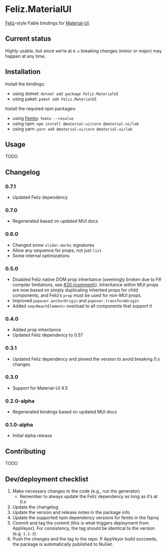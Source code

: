 # Feliz.MaterialUI

[Feliz](https://github.com/Zaid-Ajaj/Feliz)-style Fable bindings for [Material-UI](https://material-ui.com/).

Current status
--------------

Highly usable, but since we’re at `0.x` breaking changes (minor or major) may happen at any time.

## Installation

Install the bindings:

- using dotnet: `dotnet add package Feliz.MaterialUI`
- using paket: `paket add Feliz.MaterialUI`

Install the required npm packages:

* using [Femto](https://github.com/Zaid-Ajaj/Femto): `femto --resolve`
* using npm: `npm install @material-ui/core @material-ui/lab`
* using yarn: `yarn add @material-ui/core @material-ui/lab`

## Usage

TODO

Changelog
---------

### 0.7.1

* Updated Feliz dependency

### 0.7.0

* Regenerated based on updated MUI docs

### 0.6.0

* Changed some `slider.marks` signatures
* Allow any sequence for props, not just `list`
* Some internal optimizations

### 0.5.0

* Disabled Feliz native DOM prop inheritance (seemingly broken due to F# compiler limitations, see [#20 (comment)](https://github.com/cmeeren/Feliz.MaterialUI/issues/20#issuecomment-540747363)). Inheritance within MUI props are now based on simply duplicating inherited props for child components, and Feliz’s `prop` must be used for non-MUI props.
* Improved `popover.anchorOrigin` and `popover.transformOrigin`
* Added `seq<ReactElement>` overload to all components that support it

### 0.4.0

* Added prop inheritance
* Updated Feliz dependency to 0.57

### 0.3.1

- Updated Feliz dependency and pinned the version to avoid breaking 0.x changes

### 0.3.0

* Support for Material-UI 4.5

### 0.2.0-alpha

* Regenerated bindings based on updated MUI docs

### 0.1.0-alpha

- Initial alpha release

## Contributing

TODO

Dev/deployment checklist
------------------------

1. Make necessary changes to the code (e.g., run the generator)
   * Remember to always update the Feliz dependency as long as it’s at 0.x
2. Update the changelog
3. Update the version and release notes in the package info
4. Update the supported npm dependency versions for femto in the fsproj
5. Commit and tag the commit (this is what triggers deployment from  AppVeyor). For consistency, the tag should be identical to the version (e.g. `1.2.3`).
6. Push the changes and the tag to the repo. If AppVeyor build succeeds, the package is automatically published to NuGet.